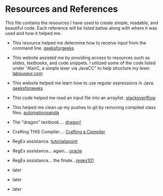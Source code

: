# Resources and References
This file contains the resources I have used to create simple, readable, and beautiful code. 
Each reference will be listed below along with where it was used and how it helped me.

- This resource helped me determine how to receive input from the command line. [geeksforgeeks](https://www.geeksforgeeks.org/command-line-arguments-in-java/)
- This website assisted me by providing access to resources such as slides, textbooks, and code snippets. I utilized some of the code listed under "AlanC, a simple lexer via JavaCC" to help structure my lexer. [labouseur.com](https://www.labouseur.com/courses/compilers/)
- This website helped me learn how to use regular expressions in Java. [geeksforgeeks](https://www.w3schools.com/java/java_regex.asp)
- This code helped me read an input file into an arraylist. [stackoverlflow](https://stackoverflow.com/questions/5343689/java-reading-a-file-into-an-arraylist)
- This helped me clean up my pushes to git by removing compiled class files. [automationpanda](https://automationpanda.com/2018/09/19/ignoring-files-with-git/#:~:text=Use%20the%20asterisk%20(%E2%80%9C*%E2%80%9D,class%E2%80%9D%20extension.))
- The "dragon" textbook.... [dragon!](https://www.amazon.com/Compilers-Principles-Techniques-Tools-Edition/dp/0321486811)
- Crafting THIS Compiler.... [Crafting a Compiler](https://www.amazon.com/Crafting-Compiler-Charles-N-Fischer/dp/0136067050)
- RegEx assistance. [tutorialspoint](https://www.tutorialspoint.com/java/java_regular_expressions.htm)
- RegEx assistance... again... [oracle](https://docs.oracle.com/javase/7/docs/api/java/util/regex/Pattern.html)
- RegEx assistance... the finale...[regex101](https://regex101.com/)


- later [](https://www.javatpoint.com/post/java-matcher-group-method)
- later [](https://stackoverflow.com/questions/21395110/how-to-check-a-string-in-java-equals-to-a-regex-pattern)
- later [](https://www.w3schools.com/java/java_switch.asp)